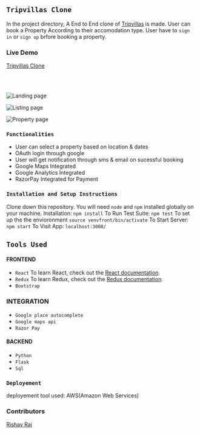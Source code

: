 
## `Tripvillas Clone`
In the project directory,  A End to End clone of  [Tripvillas](https://tripvillas.com/) is made. User can book a Property According to their accomodation type.  User have to `sign in` or `sign up`  brfore  booking a property.
### Live Demo
[Tripvillas Clone](https://tripvilla.abhisheksaklani.co/#/)

<br><br/>

 ![Landing page](https://i.imgur.com/O57IfEV.gif)
 <br/>

 ![Listing page](https://i.imgur.com/5oUzFjK.gif)
 <br/>
 
 ![Property page](https://i.imgur.com/XMMI22w.gif)
 
 
### `Functionalities`
* User can select a property based on location & dates
* OAuth login through google
* User will get notification through sms & email on sucessful booking
* Google Maps Integrated
* Google Analytics Integrated
* RazorPay Integrated for Payment

### `Installation and Setup Instructions`
Clone down this repository. You will need `node` and `npm` installed globally on your machine.
Installation:
`npm install`
To Run Test Suite:
`npm test`
To set up the the envioronment
`source venvfront/bin/activate`
To Start Server:
`npm start`
To Visit App:
`localhost:3000/`
## `Tools Used`
#### FRONTEND
* `React`
To learn React, check out the [React documentation](https://reactjs.org/).
* `Redux`
To learn Redux, check out the [Redux documentation](https://redux.js.org/).
* `Bootstrap`
### INTEGRATION
* `Google place autocomplete`
* `Google maps api`
* `Razor Pay`
#### BACKEND
* `Python`
* `Flask`
* `Sql`
### `Deployement` 
deployement tool used: AWS(Amazon Web Services)
### Contributors
[Rishav Raj](https://github.com/rishavqwerty7)
